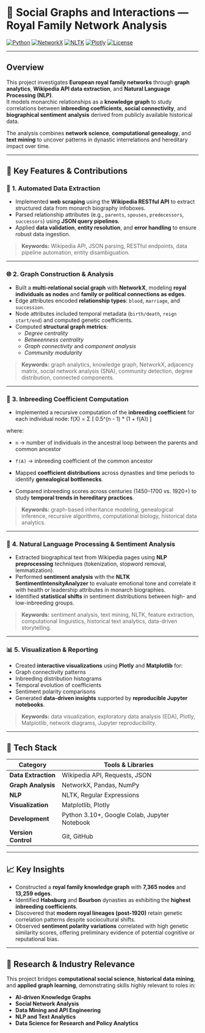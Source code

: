 # 🧠 **Social Graphs and Interactions — Royal Family Network Analysis**

[![Python](https://img.shields.io/badge/Python-3.10%2B-blue.svg)](https://www.python.org/)
[![NetworkX](https://img.shields.io/badge/Library-NetworkX-green.svg)](https://networkx.org/)
[![NLTK](https://img.shields.io/badge/NLP-NLTK-orange.svg)](https://www.nltk.org/)
[![Plotly](https://img.shields.io/badge/Visualization-Plotly-ff69b4.svg)](https://plotly.com/)
[![License](https://img.shields.io/badge/License-MIT-lightgrey.svg)](LICENSE)

---

## **Overview**
This project investigates **European royal family networks** through **graph analytics**, **Wikipedia API data extraction**, and **Natural Language Processing (NLP)**.  
It models monarchic relationships as a **knowledge graph** to study correlations between **inbreeding coefficients**, **social connectivity**, and **biographical sentiment analysis** derived from publicly available historical data.  

The analysis combines **network science**, **computational genealogy**, and **text mining** to uncover patterns in dynastic interrelations and hereditary impact over time.

---

## 🚀 **Key Features & Contributions**

### 🧩 **1. Automated Data Extraction**
- Implemented **web scraping** using the **Wikipedia RESTful API** to extract structured data from monarch biography infoboxes.  
- Parsed relationship attributes (e.g., `parents`, `spouses`, `predecessors`, `successors`) using **JSON query pipelines**.  
- Applied **data validation**, **entity resolution**, and **error handling** to ensure robust data ingestion.

> **Keywords:** Wikipedia API, JSON parsing, RESTful endpoints, data pipeline automation, entity disambiguation.

---

### 🌐 **2. Graph Construction & Analysis**
- Built a **multi-relational social graph** with **NetworkX**, modeling **royal individuals as nodes** and **family or political connections as edges**.  
- Edge attributes encoded **relationship types**: `blood`, `marriage`, and `succession`.  
- Node attributes included temporal metadata (`birth/death`, `reign start/end`) and computed genetic coefficients.  
- Computed **structural graph metrics**:
  - *Degree centrality*  
  - *Betweenness centrality*  
  - *Graph connectivity* and *component analysis*  
  - *Community modularity*  

> **Keywords:** graph analytics, knowledge graph, NetworkX, adjacency matrix, social network analysis (SNA), community detection, degree distribution, connected components.

---

### 🧬 **3. Inbreeding Coefficient Computation**
- Implemented a recursive computation of the **inbreeding coefficient** for each individual node:
f(X) = Σ [ 0.5^(n - 1) * (1 + f(A)) ]

where:
- `n` → number of individuals in the ancestral loop between the parents and common ancestor  
- `f(A)` → inbreeding coefficient of the common ancestor  

- Mapped **coefficient distributions** across dynasties and time periods to identify **genealogical bottlenecks**.  
- Compared inbreeding scores across centuries (1450–1700 vs. 1920+) to study **temporal trends in hereditary practices**.

> **Keywords:** graph-based inheritance modeling, genealogical inference, recursive algorithms, computational biology, historical data analytics.

---

### 🧠 **4. Natural Language Processing & Sentiment Analysis**
- Extracted biographical text from Wikipedia pages using **NLP preprocessing** techniques (tokenization, stopword removal, lemmatization).  
- Performed **sentiment analysis** with the **NLTK SentimentIntensityAnalyzer** to evaluate emotional tone and correlate it with health or leadership attributes in monarch biographies.  
- Identified **statistical shifts** in sentiment distributions between high- and low-inbreeding groups.

> **Keywords:** sentiment analysis, text mining, NLTK, feature extraction, computational linguistics, historical text analytics, data-driven storytelling.

---

### 📊 **5. Visualization & Reporting**
- Created **interactive visualizations** using **Plotly** and **Matplotlib** for:
- Graph connectivity patterns  
- Inbreeding distribution histograms  
- Temporal evolution of coefficients  
- Sentiment polarity comparisons  
- Generated **data-driven insights** supported by **reproducible Jupyter notebooks**.

> **Keywords:** data visualization, exploratory data analysis (EDA), Plotly, Matplotlib, network diagrams, Jupyter reproducibility.

---

## 🧰 **Tech Stack**

| **Category** | **Tools & Libraries** |
|---------------|----------------------|
| **Data Extraction** | Wikipedia API, Requests, JSON |
| **Graph Analysis** | NetworkX, Pandas, NumPy |
| **NLP** | NLTK, Regular Expressions |
| **Visualization** | Matplotlib, Plotly |
| **Development** | Python 3.10+, Google Colab, Jupyter Notebook |
| **Version Control** | Git, GitHub |

---

## 📈 **Key Insights**
- Constructed a **royal family knowledge graph** with **7,365 nodes** and **13,259 edges**.  
- Identified **Habsburg** and **Bourbon** dynasties as exhibiting the **highest inbreeding coefficients**.  
- Discovered that **modern royal lineages (post-1920)** retain genetic correlation patterns despite sociocultural shifts.  
- Observed **sentiment polarity variations** correlated with high genetic similarity scores, offering preliminary evidence of potential cognitive or reputational bias.

---

## 🧩 **Research & Industry Relevance**
This project bridges **computational social science**, **historical data mining**, and **applied graph learning**, demonstrating skills highly relevant to roles in:
- **AI-driven Knowledge Graphs**  
- **Social Network Analysis**  
- **Data Mining and API Engineering**  
- **NLP and Text Analytics**  
- **Data Science for Research and Policy Analytics**





